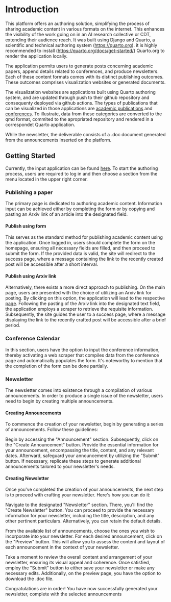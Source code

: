 # Introduction

This platform offers an authoring solution, simplifying the process of sharing academic content in various formats on the internet. This enhances the visibility of the work going on in an AI research collective or CDT, extending their audience reach. It was built using Django and Quarto, a scientific and technical authoring system (https://quarto.org). it is highly recommended to install (https://quarto.org/docs/get-started/) Quarto.org to render the application locally. 

The application permits users to generate posts concerning academic papers, append details related to conferences, and produce newsletters. Each of these content formats comes with its distinct publishing outcomes. These outcomes comprises visualization websites or generated documents. 

The visualization websites are applications built using Quarto authoring system, and are updated through push to their github repository and consequenty deployed via github actions. The types of publications that can be visualized in those applications are [academic publications](https://delmirodaladier.github.io/icr/) and [conferences](https://delmirodaladier.github.io/conference_calendar/). To illustrate, data from these categories are converted to the qmd format, commited to the apropriated repository and rendered in a correspondet Quarto application.

While the newsletter, the deliverable consists of a .doc document generated from the announcements inserted on the platform.


## Getting Started

Currently, the input application can be found [here](https://cdt-icr.onrender.com/). To start the authoring process, users are required to log in and then choose a section from the menu located in the upper right corner.

### Publishing a paper

The primary page is dedicated to authoring academic content. Information input can be achieved either by completing the form or by copying and pasting an Arxiv link of an article into the designated field.  

#### Publish using form

This serves as the standard method for publishing academic content using the application. Once logged in, users should complete the form on the homepage, ensuring all necessary fields are filled, and then proceed to submit the form. If the provided data is valid, the site will redirect to the success page, where a message containing the link to the recently created post will be accessible after a short interval.

#### Publish using Arxiv link

Alternatively, there exists a more direct approach to publishing. On the main page, users are presented with the choice of utilizing an Arxiv link for posting. By clicking on this option, the application will lead to the respective [page](https://cdt-icr.onrender.com/arxiv_post/). Following the pasting of the Arxiv link into the designated text field, the application employs a scraper to retrieve the requisite information. Subsequently, the site guides the user to a success page, where a message displaying the link to the recently crafted post will be accessible after a brief period.

### Conference Calendar

In this section, users have the option to input the conference information, thereby activating a web scraper that compiles data from the conference page and automatically populates the form. It's noteworthy to mention that the completion of the form can be done partially. 

### Newsletter

The newsletter comes into existence through a compilation of various announcements. In order to produce a single issue of the newsletter, users need to begin by creating multiple announcements.

#### Creating Announcements

To commence the creation of your newsletter, begin by generating a series of announcements. Follow these guidelines:

Begin by accessing the "Announcement" section. Subsequently, click on the "Create Announcement" button. Provide the essential information for your announcement, encompassing the title, content, and any relevant dates. Afterward, safeguard your announcement by utilizing the "Submit" button. If necessary, replicate these steps to generate additional announcements tailored to your newsletter's needs.

#### Creating Newsletter

Once you've completed the creation of your announcements, the next step is to proceed with crafting your newsletter. Here's how you can do it:

Navigate to the designated "Newsletter" section. There, you'll find the "Create Newsletter" button. You can proceed to provide the necessary information for your newsletter, including the title, description, and any other pertinent particulars. Alternatively, you can retain the default details.

From the available list of announcements, choose the ones you wish to incorporate into your newsletter. For each desired announcement, click on the "Preview" button. This will allow you to assess the content and layout of each announcement in the context of your newsletter.

Take a moment to review the overall content and arrangement of your newsletter, ensuring its visual appeal and coherence. Once satisfied, employ the "Submit" button to either save your newsletter or make any necessary edits. Additionally, on the preview page, you have the option to download the .doc file.

Congratulations are in order! You have now successfully generated your newsletter, complete with the selected announcements